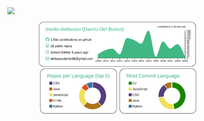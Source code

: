 <a href='https://danilo-delbusso.me'>
<img src='https://raw.githubusercontent.com/danilo-delbusso/danilo-delbusso/master/intro.gif'/>
</a>
<p align="center">
  <img width="72%" src="https://raw.githubusercontent.com/danilo-delbusso/readme-graphs/master/profile-summary-card-output/vue/0-profile-details.svg">
  <img width="35%"  src="https://raw.githubusercontent.com/danilo-delbusso/readme-graphs/master/profile-summary-card-output/vue/1-repos-per-language.svg">
  <img width="35%" src="https://raw.githubusercontent.com/danilo-delbusso/readme-graphs/master/profile-summary-card-output/vue/2-most-commit-language.svg">
</p>
